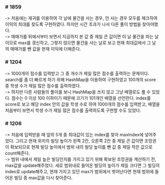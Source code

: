 ### # 1859
-> 처음에는 재귀를 이용하여 각 날에 물건을 사는 경우, 안 사는 경우 모두를 체크하여 이익의 최대를 찾도록 구현하였다. 하지만 시간 초과가 나서 다른 풀이 방법을 찾아야했다. <br>
-> 매매가를 뒤에서부터 보면서 지금까지 본 값 중 제일 큰 값이면 이 날 물건을 파는 날이므로 max를 갱신하고, 그렇지 않으면 물건을 사는 날로 보고 현재 최대값에서 그 날의 매매가를 뺀 값을 현재 이익에 더해준다.
<br>

### # 1204
-> 1000개의 점수를 입력받고 그 중 개수가 제일 많은 점수를 출력하는 문제이다. search를 좀 더 빠르게 하기 위해 HashMap을 이용하여 구현하였고 100개의 score 중 학생 수가 제일 많은 점수를 출력하였다. <br>
-> 하지만 다른 사람들의 풀이를 보니 HashMap을 쓰지 않고 그냥 배열로도 풀 수 있었다. 점수는 0 이상 100 이하이기 때문에 크기가 101개인 배열을 선언한다. index를 score로 보고 해당 index 안의 값을 학생 수로 하여 1000개의 점수를 입력받고, 배열을 처음부터 보면서 학생 수가 제일 많은 점수를 출력하도록 구현할 수도 있었다.
<br>

### # 1206
-> 처음에 입력받을 때 앞의 5개 중 최대값이 있는 index를 찾아 maxIndex에 넣어주었다. 그리고 현재 위치의 빌딩 높이가 왼쪽 2칸, 오른쪽 2칸 중 제일 큰 값이면 조망권이 확보되므로 현재 빌딩 높이에서 범위 내의 빌딩 높이를 뺀 값 중 제일 작은 값으로 count해준다. <br>
-> 범위 내에서 제일 높은 빌딩인지를 가지고 있기 위해 확보된 조망권을 계산하기 전, max값을 update해주었다. 새로 범위내로 들어온 빌딩의 높이가 제일 크다면 그 빌딩의 index로 update해주고, 현재 가지고 있던 max가 범위에서 벗어난다면 현재 범위에 들어온 빌딩 중 max값을 다시 찾아준다.
<br>


